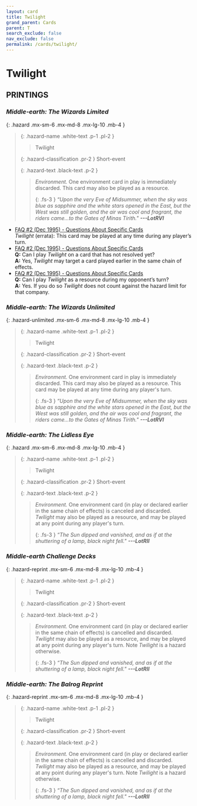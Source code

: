 ```yaml
---
layout: card
title: Twilight
grand_parent: Cards
parent: T
search_exclude: false
nav_exclude: false
permalink: /cards/twilight/
---
```


# Twilight


## PRINTINGS


### _Middle-earth: The Wizards Limited_

{: .hazard .mx-sm-6 .mx-md-8 .mx-lg-10 .mb-4 }
> {: .hazard-name .white-text .p-1 .pl-2 }
> > <div class="hazard-mp"></div>
> > <div class="card-name">Twilight</div>
>
> {: .hazard-classification .pr-2 }
> Short-event
>
> {: .hazard-text .black-text .p-2 }
> > _Environment._ One environment card in play is immediately discarded. This card may also be played as a resource. 
> > 
> > {: .fs-3 } 
> > _“Upon the very Eve of Midsummer, when the sky was blue as sapphire and the white stars opened in the East, but the West was still golden, and the air was cool and fragrant, the riders came...to the Gates of Minas Tirith."_ ***---&#65279;LotRVI*** 
>

 - [FAQ #2 (Dec 1995) - Questions About Specific Cards](/original/rulings/faq-2/#questions-about-specific-cards)<br>_Twilight_ (errata): This card may be played at any time during any player’s turn.
 - [FAQ #2 (Dec 1995) - Questions About Specific Cards](/original/rulings/faq-2/#questions-about-specific-cards)<br>**Q:** Can I play _Twilight_ on a card that has not resolved yet?<br>**A:** Yes, _Twilight_ may target a card played earlier in the same chain of effects.
 - [FAQ #2 (Dec 1995) - Questions About Specific Cards](/original/rulings/faq-2/#questions-about-specific-cards)<br>**Q:** Can I play _Twilight_ as a resource during my opponent’s turn?<br>**A:** Yes. If you do so _Twilight_ does not count against the hazard limit for that company.

### _Middle-earth: The Wizards Unlimited_

{: .hazard-unlimited .mx-sm-6 .mx-md-8 .mx-lg-10 .mb-4 }
> {: .hazard-name .white-text .p-1 .pl-2 }
> > <div class="hazard-mp"></div>
> > <div class="card-name">Twilight</div>
>
> {: .hazard-classification .pr-2 }
> Short-event
>
> {: .hazard-text .black-text .p-2 }
> > _Environment._ One environment card in play is immediately discarded. This card may also be played as a resource. This card may be played at any time during any player's turn. 
> > 
> > {: .fs-3 } 
> > _“Upon the very Eve of Midsummer, when the sky was blue as sapphire and the white stars opened in the East, but the West was still golden, and the air was cool and fragrant, the riders came...to the Gates of Minas Tirith."_ ***---&#65279;LotRVI*** 
>

### _Middle-earth: The Lidless Eye_

{: .hazard .mx-sm-6 .mx-md-8 .mx-lg-10 .mb-4 }
> {: .hazard-name .white-text .p-1 .pl-2 }
> > <div class="hazard-mp"></div>
> > <div class="card-name">Twilight</div>
>
> {: .hazard-classification .pr-2 }
> Short-event
>
> {: .hazard-text .black-text .p-2 }
> > _Environment._ One environment card (in play or declared earlier in the same chain of effects) is canceled and discarded. _Twilight_ may also be played as a resource, and may be played at any point during any player's turn. 
> > 
> > {: .fs-3 } 
> > _“The Sun dipped and vanished, and as if at the shuttering of a lamp, black night fell."_ ***---&#65279;LotRII*** 
>

### _Middle-earth Challenge Decks_

{: .hazard-reprint .mx-sm-6 .mx-md-8 .mx-lg-10 .mb-4 }
> {: .hazard-name .white-text .p-1 .pl-2 }
> > <div class="hazard-mp"></div>
> > <div class="card-name">Twilight</div>
>
> {: .hazard-classification .pr-2 }
> Short-event
>
> {: .hazard-text .black-text .p-2 }
> > _Environment._ One environment card (in play or declared earlier in the same chain of effects) is cancelled and discarded. _Twilight_ may also be played as a resource, and may be played at any point during any player's turn. Note _Twilight_ is a hazard otherwise. 
> > 
> > {: .fs-3 } 
> > _“The Sun dipped and vanished, and as if at the shuttering of a lamp, black night fell."_ ***---&#65279;LotRII*** 
>

### _Middle-earth: The Balrog Reprint_

{: .hazard-reprint .mx-sm-6 .mx-md-8 .mx-lg-10 .mb-4 }
> {: .hazard-name .white-text .p-1 .pl-2 }
> > <div class="hazard-mp"></div>
> > <div class="card-name">Twilight</div>
>
> {: .hazard-classification .pr-2 }
> Short-event
>
> {: .hazard-text .black-text .p-2 }
> > _Environment._ One environment card (in play or declared earlier in the same chain of effects) is cancelled and discarded. _Twilight_ may also be played as a resource, and may be played at any point during any player's turn. Note _Twilight_ is a hazard otherwise. 
> > 
> > {: .fs-3 } 
> > _“The Sun dipped and vanished, and as if at the shuttering of a lamp, black night fell."_ ***---&#65279;LotRII*** 
>
